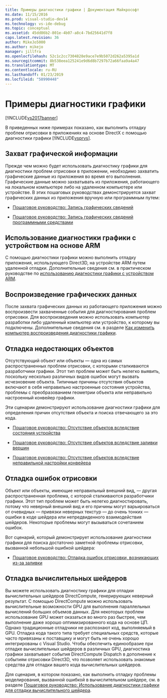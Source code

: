 ```yaml
---
title: Примеры диагностики графики | Документация Майкрософт
ms.date: 11/15/2016
ms.prod: visual-studio-dev14
ms.technology: vs-ide-debug
ms.topic: conceptual
ms.assetid: 45dd86b2-801e-4b07-a8c4-7bd25641d7f8
caps.latest.revision: 36
author: MikeJo5000
ms.author: mikejo
manager: jillfra
ms.openlocfilehash: 52c1c2cc7304828e9ace7e9b5072d262a5395a1d
ms.sourcegitcommit: 8b538eea125241e9d6d8b7297b72a66faa9a4a47
ms.translationtype: MT
ms.contentlocale: ru-RU
ms.lasthandoff: 01/23/2019
ms.locfileid: "58990448"
---
```

# <a name="graphics-diagnostics-examples"></a>Примеры диагностики графики
[!INCLUDE[vs2017banner](../includes/vs2017banner.md)]

В приведенных ниже примерах показано, как выполнить отладку проблем отрисовки в приложениях на основе DirectX с помощью диагностики графики [!INCLUDE[vsprvs](../includes/vsprvs-md.md)].  
  
## <a name="capturing-graphics-information"></a>Захват графической информации  
 Прежде чем можно будет использовать диагностику графики для диагностики проблем отрисовки в приложении, необходимо захватить графические данные из приложения во время его выполнения. Графические данные можно захватывать из приложения, работающего на локальном компьютере либо на удаленном компьютере или устройстве. В этих пошаговых руководствах демонстрируется захват графических данных из приложения вручную или программным путем:  
  
-   [Пошаговое руководство: Запись графических сведений](../debugger/walkthrough-capturing-graphics-information.md)  
  
-   [Пошаговое руководство: Запись графических сведений программными средствами](../debugger/walkthrough-capturing-graphics-information-programmatically.md)  
  
## <a name="use-graphics-diagnostics-with-an-arm-based-device"></a>Использование диагностики графики с устройством на основе ARM  
 С помощью диагностики графики можно выполнить отладку приложения, использующего Direct3D, на устройстве ARM путем удаленной отладки. Дополнительные сведения см. в практическом руководстве по [ использованию диагностики графики с устройством ARM](../debugger/how-to-use-graphics-diagnostics-with-an-arm-device.md).  
  
## <a name="playing-back-graphics-information"></a>Воспроизведение графических данных  
 После захвата графических данных из работающего приложения можно воспроизвести захваченные события для диагностирования проблем отрисовки. Для воспроизведения можно использовать компьютер разработки либо удаленный компьютер или устройство, к которому вы подключены. Дополнительные сведения см. в разделе [Как изменить компьютер воспроизведения диагностики графики](../debugger/how-to-change-the-graphics-diagnostics-playback-machine.md).  
  
## <a name="debugging-missing-objects"></a>Отладка недостающих объектов  
 Отсутствующий объект или объекты — одна из самых распространенных проблем отрисовки, с которыми сталкиваются разработчики графики. Этот тип проблем может быть нелегко выявить, поскольку несколько различных видов ошибок могут вызвать исчезновение объекта. Типичные причины отсутствия объектов включают в себя неправильно настроенные состояния устройства, проблемы с преобразованием геометрии объекта или неправильно настроенный конвейер графики.  
  
 Эти сценарии демонстрируют использование диагностики графики для определения причин отсутствия объекта и поиска отвечающего за это кода.  
  
-   [Пошаговое руководство: Отсутствие объектов вследствие состояния устройства](../debugger/walkthrough-missing-objects-due-to-device-state.md)  
  
-   [Пошаговое руководство: Отсутствие объектов вследствие заливки вершин](../debugger/walkthrough-missing-objects-due-to-vertex-shading.md)  
  
-   [Пошаговое руководство: Отсутствие объектов вследствие неправильной настройки конвейера](../debugger/walkthrough-missing-objects-due-to-misconfigured-pipeline.md)  
  
## <a name="debugging-rendering-errors"></a>Отладка ошибок отрисовки  
 Объект или объекты, имеющие неправильный внешний вид, — другая распространенная проблема, с которой сталкиваются разработчики графики. Этот тип проблем может быть нелегко диагностировать, потому что неверный внешний вид и его причины могут варьироваться от очевидных — привязки неверных текстур — до очень тонких — ошибки в коде шейдера или непредвиденного взаимодействия шейдеров. Некоторые проблемы могут вызываться сочетанием ошибок.  
  
 Вот сценарий, который демонстрирует использование диагностики графики для поиска достаточно заметной проблемы отрисовки, вызванной небольшой ошибкой шейдера:  
  
-   [Пошаговое руководство: Отладка ошибок отрисовки, возникающих из-за заливки](../debugger/walkthrough-debugging-rendering-errors-due-to-shading.md)  
  
## <a name="debugging-compute-shaders"></a>Отладка вычислительных шейдеров  
 Вы можете использовать диагностику графики для отладки вычислительных шейдеров DirectCompute, генерирующих неверный результат. С помощью DirectCompute можно использовать вычислительные возможности GPU для выполнения параллельных вычислений больших объемов данных. Для некоторых проблем использование GPU может оказаться во много раз быстрее, чем выполнение даже хорошо оптимизированного кода на основе ЦП. Однако традиционные отладчики не распознают код, выполняемый в GPU. Отладка кода такого типа требует специальных средств, которые часто привязаны к поставщику и могут быть не очень хорошо интегрированы с Visual Studio. Чтобы обеспечить единообразие при отладке вычислительных шейдеров в различных GPU, диагностика графики захватывает события DirectCompute Dispatch в дополнение к событиям отрисовки Direct3D, что позволяет использовать знакомые средства для отладки вашего кода вычислительных шейдеров.  
  
 Для сценария, в котором показано, как выполнить отладку проблемы моделирования, вызванной ошибкой в вычислительном шейдере, см. в разделе [Пошаговое руководство: Использование диагностики графики для отладки вычислительного шейдера](../debugger/walkthrough-using-graphics-diagnostics-to-debug-a-compute-shader.md).
